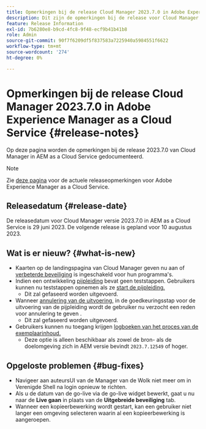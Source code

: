 ```yaml
---
title: Opmerkingen bij de release Cloud Manager 2023.7.0 in Adobe Experience Manager as a Cloud Service
description: Dit zijn de opmerkingen bij de release voor Cloud Manager 2023.7.0 in AEM as a Cloud Service.
feature: Release Information
exl-id: 7b6280e8-b9cd-4fc8-9f48-ecf9b41b41b8
role: Admin
source-git-commit: 90f7f6209df5f837583a7225940a5984551f6622
workflow-type: tm+mt
source-wordcount: '274'
ht-degree: 0%

---
```


# Opmerkingen bij de release Cloud Manager 2023.7.0 in Adobe Experience Manager as a Cloud Service {#release-notes}

Op deze pagina worden de opmerkingen bij de release 2023.7.0 van Cloud Manager in AEM as a Cloud Service gedocumenteerd.

>[!NOTE]
>
>Zie [deze pagina](/help/release-notes/release-notes-cloud/release-notes-current.md) voor de actuele releaseopmerkingen voor Adobe Experience Manager as a Cloud Service.

## Releasedatum {#release-date}

De releasedatum voor Cloud Manager versie 2023.7.0 in AEM as a Cloud Service is 29 juni 2023. De volgende release is gepland voor 10 augustus 2023.

## Wat is er nieuw? {#what-is-new}

* Kaarten op de landingspagina van Cloud Manager geven nu aan of [verbeterde beveiliging](/help/implementing/cloud-manager/getting-access-to-aem-in-cloud/creating-production-programs.md) is ingeschakeld voor hun programma&#39;s.
* Indien een ontwikkeling [pijpleiding](/help/implementing/cloud-manager/configuring-pipelines/introduction-ci-cd-pipelines.md) bevat geen teststappen. Gebruikers kunnen nu teststappen opnemen als ze [start de pijpleiding.](/help/implementing/cloud-manager/configuring-pipelines/managing-pipelines.md#running-pipelines)
   * Dit zal gefaseerd worden uitgevoerd.
* Wanneer [annulering van de uitvoering,](/help/implementing/cloud-manager/configuring-pipelines/managing-pipelines.md#view-details) in de goedkeuringsstap voor de uitvoering van de pijpleiding wordt de gebruiker nu verzocht een reden voor annulering te geven .
   * Dit zal gefaseerd worden uitgevoerd.
* Gebruikers kunnen nu toegang krijgen [logboeken van het proces van de exemplaarinhoud.](/help/implementing/developing/tools/content-copy.md#accessing-logs)
   * Deze optie is alleen beschikbaar als zowel de bron- als de doelomgeving zich in AEM versie bevindt `2023.7.12549` of hoger.

## Opgeloste problemen {#bug-fixes}

* Navigeer aan auteursUI van de Manager van de Wolk niet meer om in Verenigde Shell na login opnieuw te richten.
* Als u de datum van de go-live via de go-live widget bewerkt, gaat u nu naar de **Live gaan** in plaats van de **Uitgebreide beveiliging** tab.
* Wanneer een kopieerbewerking wordt gestart, kan een gebruiker niet langer een omgeving selecteren waarin al een kopieerbewerking is aangeroepen.
